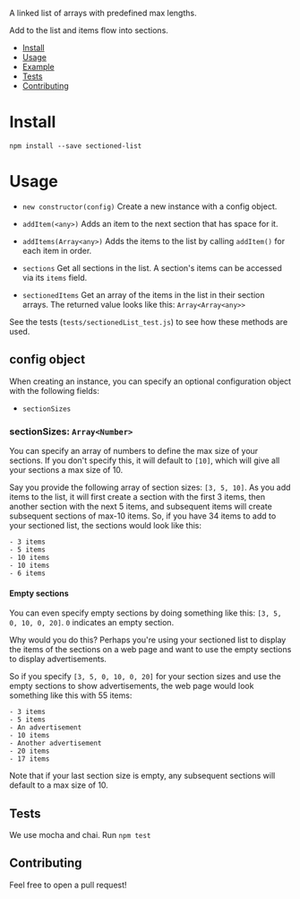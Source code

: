 A linked list of arrays with predefined max lengths.

Add to the list and items flow into sections.

- [Install](#install)
- [Usage](#usage)
- [Example](#example)
- [Tests](#tests)
- [Contributing](#contributing)

# Install

`npm install --save sectioned-list`

# Usage

- `new constructor(config)` Create a new instance with a config object.

- `addItem(<any>)` Adds an item to the next section that has space for it.

- `addItems(Array<any>)` Adds the items to the list by calling `addItem()` for each item in order.

- `sections` Get all sections in the list. A section's items can be accessed via its `items` field.

- `sectionedItems` Get an array of the items in the list in their section arrays. The returned value looks like this: `Array<Array<any>>`

See the tests (`tests/sectionedList_test.js`) to see how these methods are used.

## config object

When creating an instance, you can specify an optional configuration object with the following fields:

- `sectionSizes`

### sectionSizes: `Array<Number>`

You can specify an array of numbers to define the max size of your sections. If you don't specify this, it will default to `[10]`, which will give all your sections a max size of 10.

Say you provide the following array of section sizes: `[3, 5, 10]`. As you add items to the list, it will first create a section with the first 3 items, then another section with the next 5 items, and subsequent items will create subsequent sections of max-10 items. So, if you have 34 items to add to your sectioned list, the sections would look like this:

```
- 3 items
- 5 items
- 10 items
- 10 items
- 6 items
```

#### Empty sections

You can even specify empty sections by doing something like this: `[3, 5, 0, 10, 0, 20]`. `0` indicates an empty section.

Why would you do this? Perhaps you're using your sectioned list to display the items of the sections on a web page and want to use the empty sections to display advertisements.

So if you specify `[3, 5, 0, 10, 0, 20]` for your section sizes and use the empty sections to show advertisements, the web page would look something like this with 55 items:

```
- 3 items
- 5 items
- An advertisement
- 10 items
- Another advertisement
- 20 items
- 17 items
```

Note that if your last section size is empty, any subsequent sections will default to a max size of 10.

## Tests

We use mocha and chai. Run `npm test`

## Contributing

Feel free to open a pull request!
